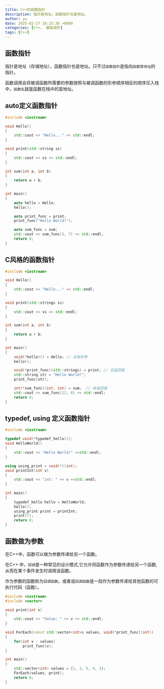 ```yaml
---
title: C++的函数指针
description: 指针是地址，函数指针也是地址。
author: yu
date: 2025-02-27 16:15:36 +0800
categories: [C++， 基础进阶]
tags: [C++]
---
```


## 函数指针

指针是地址（存储地址），函数指针也是地址。只不过`函数指针`是指向`函数首地址`的指针。

函数调用会将被调函数所需要的参数按照与被调函数的形参顺序相反的顺序压入栈中，`函数名`就是函数在栈中的首地址。

## auto定义函数指针

```cpp
#include <iostream>

void Hello()
{
    std::cout << "Hello..." << std::endl;
}

void print(std::string ss)
{
    std::cout << ss << std::endl;
}

int sum(int a, int b)
{
    return a + b;
}

int main()
{
    auto hello = Hello;
    hello();

    auto print_func = print;
    print_func("Hello World!");

    auto sum_func = sum;
    std::cout << sum_func(3, 7) << std::endl;
    return 0;
}
```

## C风格的函数指针

```cpp
#include <iostream>

void Hello()
{
    std::cout << "Hello..." << std::endl;
}

void print(std::string& ss)
{
    std::cout << ss << std::endl;
}

int sum(int a, int b)
{
    return a + b;
}

int main()
{
    void(*hello)() = Hello; // 没有形参
    hello();

    void(*print_func)(std::string&) = print; // 无返回值
    std::string str = "Hello World!";
    print_func(str);

    int(*sum_func)(int, int) = sum;  // 有返回值
    std::cout << sum_func(12, 8) << std::endl;
    return 0;
}
```

## typedef, using 定义函数指针

```cpp
#include <iostream>

typedef void(*typedef_hello)();
void HelloWorld()
{
    std::cout << "Hello World!" <<std::endl;
}

using using_print = void(*)(int);
void printInt(int v)
{
    std::cout << "int: " << v <<std::endl;
}

int main()
{
    typedef_hello hello = HelloWorld;
    hello();
    using_print print = printInt;
    print(7);
    return 0;
}
```

## 函数做为参数

在C++中，函数可以做为参数传递给另一个函数。

在C++ 中，`回调`是一种常见的设计模式,它允许将函数作为参数传递给另一个函数,从而在某个事件发生时调用该函数。

作为参数的函数称为`回调函数`，或者说`回调函数`是一段作为参数传递给其他函数的可执行代码（函数）。

```cpp
#include <iostream>
#include <vector>

void print(int v)
{
    std::cout << "Value: " << v << std::endl;
}

void ForEach(const std::vector<int>& values, void(*print_func)(int))
{
    for(int v : values)
        print_func(v);
}

int main()
{
    std::vector<int> values = {1, 2, 5, 4, 3};
    ForEach(values, print);
    return 0;
}
```
